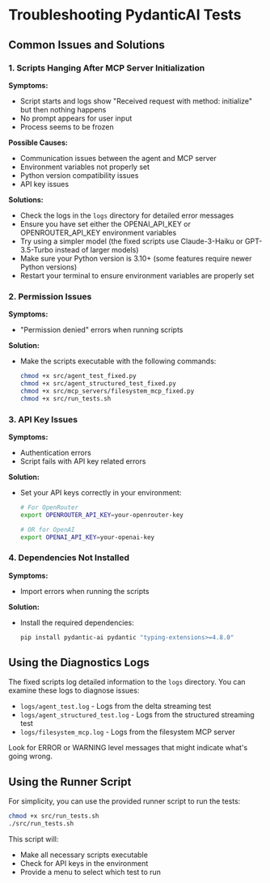 # Troubleshooting PydanticAI Tests

## Common Issues and Solutions

### 1. Scripts Hanging After MCP Server Initialization

**Symptoms:**
- Script starts and logs show "Received request with method: initialize" but then nothing happens
- No prompt appears for user input
- Process seems to be frozen

**Possible Causes:**
- Communication issues between the agent and MCP server
- Environment variables not properly set
- Python version compatibility issues
- API key issues

**Solutions:**
- Check the logs in the `logs` directory for detailed error messages
- Ensure you have set either the OPENAI_API_KEY or OPENROUTER_API_KEY environment variables
- Try using a simpler model (the fixed scripts use Claude-3-Haiku or GPT-3.5-Turbo instead of larger models)
- Make sure your Python version is 3.10+ (some features require newer Python versions)
- Restart your terminal to ensure environment variables are properly set

### 2. Permission Issues

**Symptoms:**
- "Permission denied" errors when running scripts

**Solution:**
- Make the scripts executable with the following commands:
  ```bash
  chmod +x src/agent_test_fixed.py
  chmod +x src/agent_structured_test_fixed.py
  chmod +x src/mcp_servers/filesystem_mcp_fixed.py
  chmod +x src/run_tests.sh
  ```

### 3. API Key Issues

**Symptoms:**
- Authentication errors
- Script fails with API key related errors

**Solution:**
- Set your API keys correctly in your environment:
  ```bash
  # For OpenRouter
  export OPENROUTER_API_KEY=your-openrouter-key
  
  # OR for OpenAI
  export OPENAI_API_KEY=your-openai-key
  ```

### 4. Dependencies Not Installed

**Symptoms:**
- Import errors when running the scripts

**Solution:**
- Install the required dependencies:
  ```bash
  pip install pydantic-ai pydantic "typing-extensions>=4.8.0"
  ```

## Using the Diagnostics Logs

The fixed scripts log detailed information to the `logs` directory. You can examine these logs to diagnose issues:

- `logs/agent_test.log` - Logs from the delta streaming test
- `logs/agent_structured_test.log` - Logs from the structured streaming test
- `logs/filesystem_mcp.log` - Logs from the filesystem MCP server

Look for ERROR or WARNING level messages that might indicate what's going wrong.

## Using the Runner Script

For simplicity, you can use the provided runner script to run the tests:

```bash
chmod +x src/run_tests.sh
./src/run_tests.sh
```

This script will:
- Make all necessary scripts executable
- Check for API keys in the environment
- Provide a menu to select which test to run
